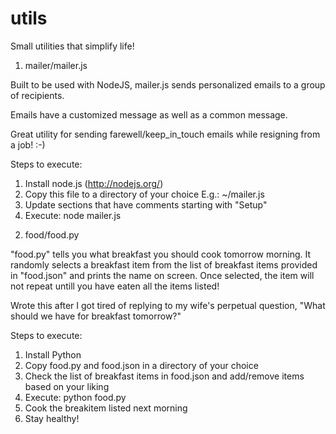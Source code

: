 utils
=====

Small utilities that simplify life!

1) mailer/mailer.js

Built to be used with NodeJS, mailer.js sends personalized emails to a group of recipients.

Emails have a customized message as well as a common message.

Great utility for sending farewell/keep_in_touch emails while resigning from a job! :-)

Steps to execute:
  1. Install node.js (http://nodejs.org/)
  2. Copy this file to a directory of your choice E.g.: ~/mailer.js
  3. Update sections that have comments starting with "Setup"
  4. Execute: node mailer.js
  
2) food/food.py

"food.py" tells you what breakfast you should cook tomorrow morning. It randomly selects a breakfast item from the list of breakfast items provided in "food.json" and prints the name on screen. Once selected, the item will not repeat untill you have eaten all the items listed!

Wrote this after I got tired of replying to my wife's perpetual question, "What should we have for breakfast tomorrow?"

Steps to execute:
  1. Install Python
  2. Copy food.py and food.json in a directory of your choice
  3. Check the list of breakfast items in food.json and add/remove items based on your liking
  3. Execute: python food.py
  4. Cook the breakitem listed next morning
  5. Stay healthy!


